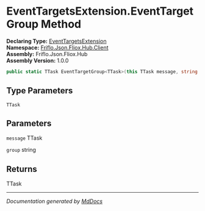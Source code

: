 ﻿<!--  
  <auto-generated>   
    The contents of this file were generated by a tool.  
    Changes to this file may be list if the file is regenerated  
  </auto-generated>   
-->

# EventTargetsExtension.EventTargetGroup Method

**Declaring Type:** [EventTargetsExtension](../index.md)  
**Namespace:** [Friflo.Json.Fliox.Hub.Client](../../index.md)  
**Assembly:** Friflo.Json.Fliox.Hub  
**Assembly Version:** 1.0.0

```csharp
public static TTask EventTargetGroup<TTask>(this TTask message, string group);
```

## Type Parameters

`TTask`

## Parameters

`message`  TTask

`group`  string

## Returns

TTask

___

*Documentation generated by [MdDocs](https://github.com/ap0llo/mddocs)*
